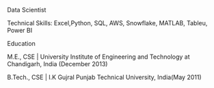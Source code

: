 Data Scientist

Technical Skills: Excel,Python, SQL, AWS, Snowflake, MATLAB, Tableu, Power BI

Education

M.E., CSE | University Institute of Engineering and Technology at Chandigarh, India (December 2013)

B.Tech., CSE | I.K Gujral Punjab Technical University, India(May 2011)
